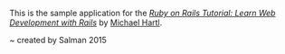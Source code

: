 This is the sample application for the
[*Ruby on Rails Tutorial: 
Learn Web Development with Rails*](http://www.railtutorial.org/)
by [Michael Hartl](http://www.michaelhartl.com/).

~ created by Salman 2015